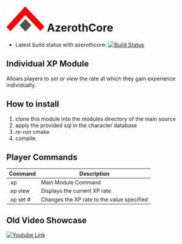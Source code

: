 # ![logo](https://raw.githubusercontent.com/azerothcore/azerothcore.github.io/master/images/logo-github.png) AzerothCore
- Latest build status with azerothcore: [![Build Status](https://travis-ci.org/azerothcore/mod-individual-xp.svg?branch=master)](https://travis-ci.org/azerothcore/mod-individual-xp)

## Individual XP Module

Allows players to _set or view_ the rate at which they gain experience individually.

## How to install

1) clone this module into the modules directory of the main source
2) apply the provided sql in the character database
3) re-run cmake
4) compile.

## Player Commands

| Command     | Description                                       |
|-------------|---------------------------------------------------|
| .xp         | Main Module Command                               |
| .xp view    | Displays the current XP rate                      |
| .xp set #   | Changes the XP rate to the value specified        |

## Old Video Showcase

[![Youtube Link](https://i.imgur.com/Jhrdgv6.png)](https://www.youtube.com/watch?v=T6UEX47mPeE)
